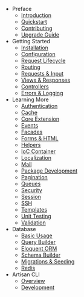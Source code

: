 - Preface
    - [Introduction](/docs/introduction)
    - [Quickstart](/docs/quick)
    - [Contributing](/docs/contributing)
    - [Upgrade Guide](/docs/upgrade)
- Getting Started
    - [Installation](/docs/installation)
    - [Configuration](/docs/configuration)
    - [Request Lifecycle](/docs/lifecycle)
    - [Routing](/docs/routing)
    - [Requests & Input](/docs/requests)
    - [Views & Responses](/docs/responses)
    - [Controllers](/docs/controllers)
    - [Errors & Logging](/docs/errors)
- Learning More
    - [Authentication](/docs/security)
    - [Cache](/docs/cache)
    - [Core Extension](/docs/extending)
    - [Events](/docs/events)
    - [Facades](/docs/facades)
    - [Forms & HTML](/docs/html)
    - [Helpers](/docs/helpers)
    - [IoC Container](/docs/ioc)
    - [Localization](/docs/localization)
    - [Mail](/docs/mail)
    - [Package Development](/docs/packages)
    - [Pagination](/docs/pagination)
    - [Queues](/docs/queues)
    - [Security](/docs/security)
    - [Session](/docs/session)
    - [SSH](/docs/ssh)
    - [Templates](/docs/templates)
    - [Unit Testing](/docs/testing)
    - [Validation](/docs/validation)
- Database
    - [Basic Usage](/docs/database)
    - [Query Builder](/docs/queries)
    - [Eloquent ORM](/docs/eloquent)
    - [Schema Builder](/docs/schema)
    - [Migrations & Seeding](/docs/migrations)
    - [Redis](/docs/redis)
- Artisan CLI
    - [Overview](/docs/artisan)
    - [Development](/docs/commands)